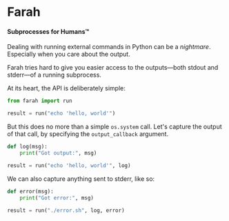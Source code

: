 Farah
======

#### Subprocesses for Humans™

Dealing with running external commands in Python can be a *nightmare*. Especially when you care about the output.

Farah tries hard to give you easier access to the outputs—both stdout and stderr—of a running subprocess.

At its heart, the API is deliberately simple:

```python
from farah import run

result = run("echo 'hello, world'")
```

But this does no more than a simple `os.system` call. Let's capture the output of that call, by specifying the `output_callback` argument.

```python
def log(msg):
    print("Got output:", msg)

result = run("echo 'hello, world'", log)
```

We can also capture anything sent to stderr, like so:

```python
def error(msg):
    print("Got error:", msg)

result = run("./error.sh", log, error)
```

